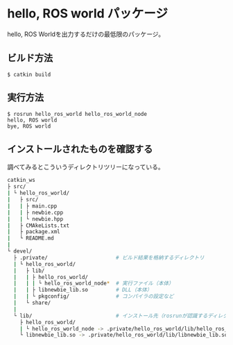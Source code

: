 # hello, ROS world パッケージ

hello, ROS Worldを出力するだけの最低限のパッケージ。

## ビルド方法

```console
$ catkin build
```

## 実行方法

```console
$ rosrun hello_ros_world hello_ros_world_node
hello, ROS world
bye, ROS world
```

## インストールされたものを確認する

調べてみるとこういうディレクトリツリーになっている。

```bash
catkin_ws
├ src/
| └ hello_ros_world/
|   ├ src/
|   | ├ main.cpp
|   | ├ newbie.cpp
|   | └ newbie.hpp
|   ├ CMAkeLists.txt
|   ├ package.xml
|   └ README.md
|
└ devel/
  ├ .private/                      # ビルド結果を格納するディレクトリ
  | └ hello_ros_world/
  |   ├ lib/
  |   | ├ hello_ros_world/
  |   | | └ hello_ros_world_node*  # 実行ファイル（本体）
  |   | ├ libnewbie_lib.so         # DLL（本体）
  |   | └ pkgconfig/               # コンパイラの設定など
  |   └ share/
  |
  └ lib/                           # インストール先（rosrunが認識するディレクトリ）
    ├ hello_ros_world/
    | └ hello_ros_world_node -> .private/hello_ros_world/lib/hello_ros_world/hello_ros_world_node*
    └ libnewbie_lib.so -> .private/hello_ros_world/lib/libnewbie_lib.so* # シンボリックリンク
```
